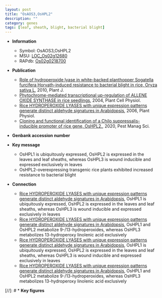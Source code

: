 ```yaml
---
layout: post
title: "OsAOS3,OsHPL2"
description: ""
category: genes
tags: [leaf, sheath, blight, bacterial blight]
---
```


* **Information**  
    + Symbol: OsAOS3,OsHPL2  
    + MSU: [LOC_Os02g12680](http://rice.plantbiology.msu.edu/cgi-bin/ORF_infopage.cgi?orf=LOC_Os02g12680)  
    + RAPdb: [Os02g0218700](http://rapdb.dna.affrc.go.jp/viewer/gbrowse_details/irgsp1?name=Os02g0218700)  

* **Publication**  
    + [Role of hydroperoxide lyase in white-backed planthopper Sogatella furcifera Horvath-induced resistance to bacterial blight in rice, Oryza sativa L](http://www.ncbi.nlm.nih.gov/pubmed?term=Role+of+hydroperoxide+lyase+in+white-backed+planthopper+Sogatella+furcifera+Horvath-induced+resistance+to+bacterial+blight+in+rice,+Oryza+sativa+L%5BTitle%5D), 2010, Plant J.
    + [Phytochrome-mediated transcriptional up-regulation of ALLENE OXIDE SYNTHASE in rice seedlings](http://www.ncbi.nlm.nih.gov/pubmed?term=Phytochrome-mediated+transcriptional+up-regulation+of+ALLENE+OXIDE+SYNTHASE+in+rice+seedlings%5BTitle%5D), 2004, Plant Cell Physiol.
    + [Rice HYDROPEROXIDE LYASES with unique expression patterns generate distinct aldehyde signatures in Arabidopsis](http://www.ncbi.nlm.nih.gov/pubmed?term=Rice+HYDROPEROXIDE+LYASES+with+unique+expression+patterns+generate+distinct+aldehyde+signatures+in+Arabidopsis%5BTitle%5D), 2006, Plant Physiol.
    + [Cloning and functional identification of a Chilo suppressalis-inducible promoter of rice gene, OsHPL2.](http://www.ncbi.nlm.nih.gov/pubmed?term=Cloning+and+functional+identification+of+a+Chilo+suppressalis-inducible+promoter+of+rice+gene,+OsHPL2.%5BTitle%5D), 2020, Pest Manag Sci.

* **Genbank accession number**  

* **Key message**  
    + OsHPL1 is ubiquitously expressed, OsHPL2 is expressed in the leaves and leaf sheaths, whereas OsHPL3 is wound inducible and expressed exclusively in leaves
    + OsHPL2-overexpressing transgenic rice plants exhibited increased resistance to bacterial blight

* **Connection**  
    + [Rice HYDROPEROXIDE LYASES with unique expression patterns generate distinct aldehyde signatures in Arabidopsis](http://www.ncbi.nlm.nih.gov/pubmed?term=Rice+HYDROPEROXIDE+LYASES+with+unique+expression+patterns+generate+distinct+aldehyde+signatures+in+Arabidopsis%5BTitle%5D), OsHPL1 is ubiquitously expressed, OsHPL2 is expressed in the leaves and leaf sheaths, whereas OsHPL3 is wound inducible and expressed exclusively in leaves
    + [Rice HYDROPEROXIDE LYASES with unique expression patterns generate distinct aldehyde signatures in Arabidopsis](http://www.ncbi.nlm.nih.gov/pubmed?term=Rice+HYDROPEROXIDE+LYASES+with+unique+expression+patterns+generate+distinct+aldehyde+signatures+in+Arabidopsis%5BTitle%5D), OsHPL1 and OsHPL2 metabolize 9-/13-hydroperoxides, whereas OsHPL3 metabolizes 13-hydroperoxy linolenic acid exclusively
    + [Rice HYDROPEROXIDE LYASES with unique expression patterns generate distinct aldehyde signatures in Arabidopsis](http://www.ncbi.nlm.nih.gov/pubmed?term=Rice+HYDROPEROXIDE+LYASES+with+unique+expression+patterns+generate+distinct+aldehyde+signatures+in+Arabidopsis%5BTitle%5D), OsHPL1 is ubiquitously expressed, OsHPL2 is expressed in the leaves and leaf sheaths, whereas OsHPL3 is wound inducible and expressed exclusively in leaves
    + [Rice HYDROPEROXIDE LYASES with unique expression patterns generate distinct aldehyde signatures in Arabidopsis](http://www.ncbi.nlm.nih.gov/pubmed?term=Rice+HYDROPEROXIDE+LYASES+with+unique+expression+patterns+generate+distinct+aldehyde+signatures+in+Arabidopsis%5BTitle%5D), OsHPL1 and OsHPL2 metabolize 9-/13-hydroperoxides, whereas OsHPL3 metabolizes 13-hydroperoxy linolenic acid exclusively

[//]: # * **Key figures**  


